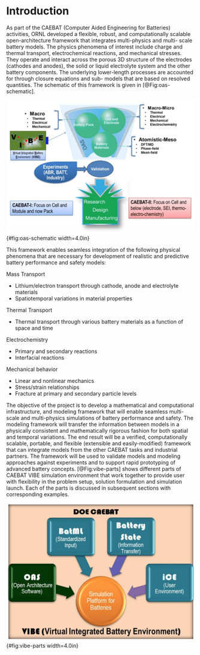 # Introduction

As part of the CAEBAT (Computer Aided Engineering for Batteries) activities,
ORNL developed a flexible, robust, and computationally scalable
open-architecture framework that integrates multi-physics and multi- scale
battery models. The physics phenomena of interest include charge and thermal
transport, electrochemical reactions, and mechanical stresses. They operate and
interact across the porous 3D structure of the electrodes (cathodes and
anodes), the solid or liquid electrolyte system and the other battery
components. The underlying lower-length processes are accounted for through
closure equations and sub- models that are based on resolved quantities. The
schematic of this framework is given in [@Fig:oas-schematic].

![Schematic of the OAS modeling framework and interactions with other tasks within the CAEBAT program and external activities.](assets/02-oas-schematic.png){#fig:oas-schematic width=4.0in}

This framework enables seamless integration of the following physical phenomena
that are necessary for development of realistic and predictive battery
performance and safety models:

Mass Transport

- Lithium/electron transport through cathode, anode and electrolyte materials
- Spatiotemporal variations in material properties

Thermal Transport

- Thermal transport through various battery materials as a function of space and time

Electrochemistry

- Primary and secondary reactions
- Interfacial reactions

Mechanical behavior

- Linear and nonlinear mechanics
- Stress/strain relationships
- Fracture at primary and secondary particle levels

The objective of the project is to develop a mathematical and computational
infrastructure, and modeling framework that will enable seamless multi-scale
and multi-physics simulations of battery performance and safety. The modeling
framework will transfer the information between models in a physically
consistent and mathematically rigorous fashion for both spatial and temporal
variations. The end result will be a verified, computationally scalable,
portable, and flexible (extensible and easily-modified) framework that can
integrate models from the other CAEBAT tasks and industrial partners. The
framework will be used to validate models and modeling approaches against
experiments and to support rapid prototyping of advanced battery concepts.
[@Fig:vibe-parts] shows different parts of CAEBAT VIBE simulation environment
that work together to provide user with flexibility in the problem setup,
solution formulation and simulation launch. Each of the parts is discussed in
subsequent sections with corresponding examples.

![Parts of the CAEBAT VIBE environment](assets/02-vibe-parts.png){#fig:vibe-parts width=4.0in}

